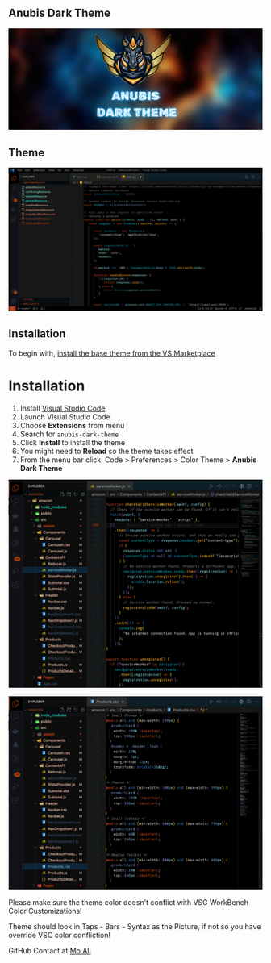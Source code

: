 ## Anubis Dark Theme

![Sky Blue Orange Noen White colour scheme](banner.png)

## Theme

![How Theme Looks installed](theme.png)

## Installation

To begin with, [install the base theme from the VS Marketplace](https://marketplace.visualstudio.com/items?itemName=MoAli.anubis-dark-theme)

# Installation

1.  Install [Visual Studio Code](https://code.visualstudio.com/)
2.  Launch Visual Studio Code
3.  Choose **Extensions** from menu
4.  Search for `anubis-dark-theme`
5.  Click **Install** to install the theme
6.  You might need to **Reload** so the theme takes effect
7.  From the menu bar click: Code > Preferences > Color Theme > **Anubis Dark Theme**

![How Theme Looks installed](1.png)

![How Theme Looks installed](2.png)

Please make sure the theme color doesn't conflict with VSC WorkBench Color Customizations!

Theme should look in Taps - Bars - Syntax as the Picture, if not so you have override VSC color confliction!

GitHub Contact at [Mo Ali](https://github.com/devMoAli)
